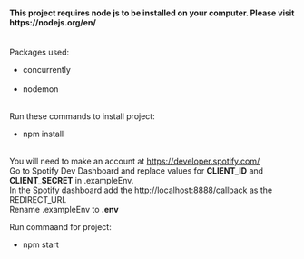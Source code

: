 <h4>This project requires node js to be installed on your computer. Please visit https://nodejs.org/en/<br> </h4>
<br> 
Packages used:<br>
<ul>
   <li>concurrently</li> <br> 
    <li>nodemon</li> <br> 
</ul>
Run these commands to install project:<br> 
<ul>
     <li>npm install </li><br> 
</ul>
   
You will need to make an account at https://developer.spotify.com/ <br> 
Go to Spotify Dev Dashboard and replace values for **CLIENT_ID** and  **CLIENT_SECRET** in .exampleEnv. <br> 
In the Spotify dashboard add the http://localhost:8888/callback as the REDIRECT_URI.<br> 
Rename .exampleEnv to **.env**

Run commaand for project:<br> 
<ul>
     <li>npm start </li><br> 
</ul>

